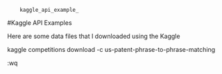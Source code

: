 		kaggle_api_example_
#Kaggle API Examples

Here are some data files that I downloaded using the Kaggle 
  
 kaggle competitions download -c us-patent-phrase-to-phrase-matching

:wq
